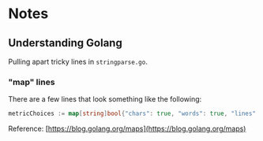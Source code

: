 # Notes
## Understanding Golang

Pulling apart tricky lines in `stringparse.go`.

### "map" lines

There are a few lines that look something like the following: 

```go
metricChoices := map[string]bool{"chars": true, "words": true, "lines": true}
```

Reference: [https://blog.golang.org/maps](https://blog.golang.org/maps)


